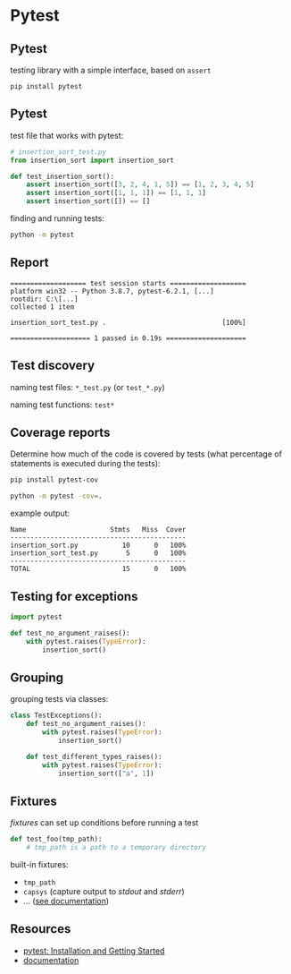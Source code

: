 # Pytest

## Pytest

testing library with a simple interface, based on `assert`

```
pip install pytest
```

## Pytest

test file that works with pytest:

```py
# insertion_sort_test.py
from insertion_sort import insertion_sort

def test_insertion_sort():
    assert insertion_sort([3, 2, 4, 1, 5]) == [1, 2, 3, 4, 5]
    assert insertion_sort([1, 1, 1]) == [1, 1, 1]
    assert insertion_sort([]) == []
```

finding and running tests:

```bash
python -m pytest
```

## Report

```
=================== test session starts ===================
platform win32 -- Python 3.8.7, pytest-6.2.1, [...]
rootdir: C:\[...]
collected 1 item

insertion_sort_test.py .                             [100%]

==================== 1 passed in 0.19s ====================
```

## Test discovery

naming test files: `*_test.py` (or `test_*.py`)

naming test functions: `test*`

## Coverage reports

Determine how much of the code is covered by tests (what percentage of statements is executed during the tests):

```bash
pip install pytest-cov
```

```bash
python -m pytest -cov=.
```

example output:

```
Name                     Stmts   Miss  Cover
--------------------------------------------
insertion_sort.py           10      0   100%
insertion_sort_test.py       5      0   100%
--------------------------------------------
TOTAL                       15      0   100%
```

## Testing for exceptions

```py
import pytest

def test_no_argument_raises():
    with pytest.raises(TypeError):
        insertion_sort()
```

## Grouping

grouping tests via classes:

```py
class TestExceptions():
    def test_no_argument_raises():
        with pytest.raises(TypeError):
            insertion_sort()

    def test_different_types_raises():
        with pytest.raises(TypeError):
            insertion_sort(["a", 1])
```

## Fixtures

*fixtures* can set up conditions before running a test

```py
def test_foo(tmp_path):
    # tmp_path is a path to a temporary directory
```

built-in fixtures:

- `tmp_path`
- `capsys` (capture output to _stdout_ and _stderr_)
- ... ([see documentation](https://docs.pytest.org/en/stable/fixture.html))

## Resources

- [pytest: Installation and Getting Started](https://docs.pytest.org/en/stable/getting-started.html#run-multiple-tests)
- [documentation](https://docs.pytest.org/)
